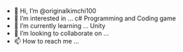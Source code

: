 - 👋 Hi, I’m @originalkimchi100
- 👀 I’m interested in ... c# Programming and Coding game
- 🌱 I’m currently learning ... Unity 
- 💞️ I’m looking to collaborate on ...
- 📫 How to reach me ...

<!---
originalkimchi100/originalkimchi100 is a ✨ special ✨ repository because its `README.md` (this file) appears on your GitHub profile.
You can click the Preview link to take a look at your changes.
--->
